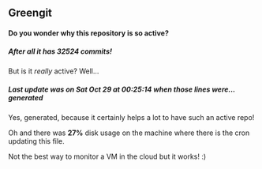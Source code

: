 ## Greengit

#### Do you wonder why this repository is so active?

##### After all it has 32524 commits!

But is it *really* active? Well...

##### Last update was on Sat Oct 29 at 00:25:14 when those lines were... generated

Yes, generated, because it certainly helps a lot to have such an active repo!

Oh and there was **27%** disk usage on the machine
where there is the cron updating this file.

Not the best way to monitor a VM in the cloud but it works! :)
